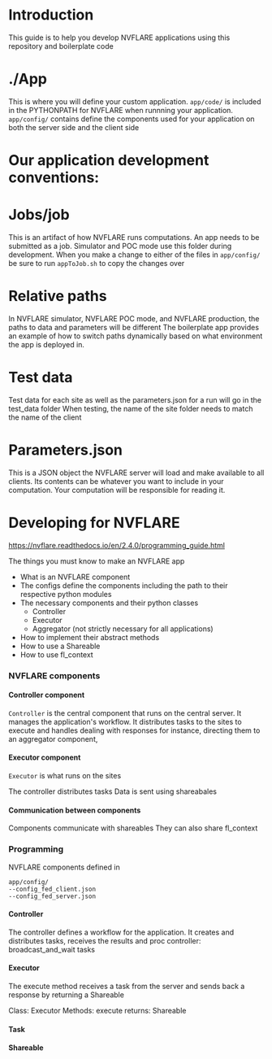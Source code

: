 # Introduction
This guide is to help you develop NVFLARE applications using this repository and boilerplate code

# ./App
This is where you will define your custom application.
`app/code/` is included in the PYTHONPATH for NVFLARE when runnning your application.
`app/config/` contains define the components used for your application on both the server side and the client side


# Our application development conventions:

# Jobs/job
This is an artifact of how NVFLARE runs computations. An app needs to be submitted as a job. Simulator and POC mode use this folder during development.
When you make a change to either of the files in `app/config/` be sure to run `appToJob.sh` to copy the changes over

# Relative paths
In NVFLARE simulator, NVFLARE POC mode, and NVFLARE production, the paths to data and parameters will be different
The boilerplate app provides an example of how to switch paths dynamically based on what environment the app is deployed in.

# Test data
Test data for each site as well as the parameters.json for a run will go in the test_data folder
When testing, the name of the site folder needs to match the name of the client

# Parameters.json
This is a JSON object the NVFLARE server will load and make available to all clients.
Its contents can be whatever you want to include in your computation. Your computation will be responsible for reading it.



# Developing for NVFLARE
https://nvflare.readthedocs.io/en/2.4.0/programming_guide.html

The things you must know to make an NVFLARE app
* What is an NVFLARE component
* The configs define the components including the path to their respective python modules
* The necessary components and their python classes
  * Controller
  * Executor
  * Aggregator (not strictly necessary for all applications)
* How to implement their abstract methods
* How to use a Shareable
* How to use fl_context

### NVFLARE components

#### Controller component
`Controller` is the central component that runs on the central server.
It manages the application's workflow. It distributes tasks to the sites to execute and handles dealing with responses for instance, directing them to an aggregator component,

#### Executor component
`Executor` is what runs on the sites

The controller distributes tasks
Data is sent using shareabales

#### Communication between components
Components communicate with shareables
They can also share fl_context

### Programming
NVFLARE components defined in 
```
app/config/
--config_fed_client.json
--config_fed_server.json
```

#### Controller
The controller defines a workflow for the application.
It creates and distributes tasks, receives the results and proc
controller:
    broadcast_and_wait
    tasks

#### Executor 
The execute method receives a task from the server and sends back a response by returning a Shareable

Class: Executor
Methods:
    execute
        returns: Shareable

#### Task

#### Shareable
